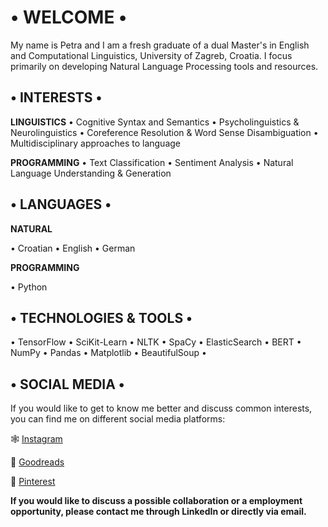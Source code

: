 # • **WELCOME** •
My name is Petra and I am a fresh graduate of a dual Master's in English and Computational Linguistics, University of Zagreb, Croatia. I focus primarily on developing Natural Language Processing tools and resources. 


## • **INTERESTS** •
**LINGUISTICS**
• Cognitive Syntax and Semantics
• Psycholinguistics & Neurolinguistics
• Coreference Resolution & Word Sense Disambiguation
• Multidisciplinary approaches to language

**PROGRAMMING**
• Text Classification
• Sentiment Analysis
• Natural Language Understanding & Generation


## • **LANGUAGES** •
**NATURAL**

• Croatian • English • German

**PROGRAMMING**

• Python


## • **TECHNOLOGIES & TOOLS** •

• TensorFlow • SciKit-Learn • NLTK • SpaCy • ElasticSearch • BERT • NumPy • Pandas • Matplotlib • BeautifulSoup •


## • **SOCIAL MEDIA** •
If you would like to get to know me better and discuss common interests, you can find me on different social media platforms:

🕸️ [Instagram](https://www.instagram.com/skarletxx/)

📖 [Goodreads](https://www.goodreads.com/user/show/104051196-petra)

🖤 [Pinterest](https://pin.it/3EIDsEv)

**If you would like to discuss a possible collaboration or a employment opportunity, please contact me through LinkedIn or directly via email.**
